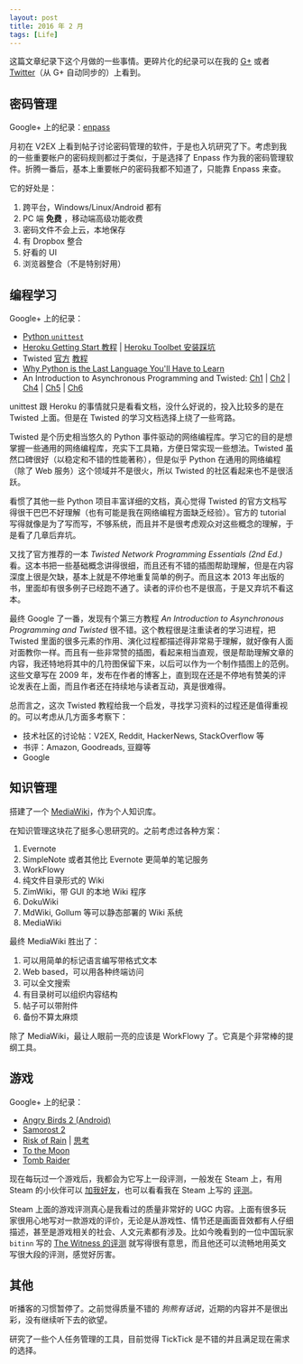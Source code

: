 ```yaml
---
layout: post
title: 2016 年 2 月
tags: [Life]
---
```


这篇文章纪录下这个月做的一些事情。更碎片化的纪录可以在我的 [G+][my-google-plus] 或者 [Twitter][my-twitter]（从 G+ 自动同步的）上看到。

[my-google-plus]: https://plus.google.com/+ZhihengLin
[my-twitter]: https://twitter.com/onlyice0328

<!--more-->

## 密码管理

Google+ 上的纪录：[enpass][enpass-g+]

月初在 V2EX 上看到帖子讨论密码管理的软件，于是也入坑研究了下。考虑到我的一些重要帐户的密码规则都过于类似，于是选择了 Enpass 作为我的密码管理软件。折腾一番后，基本上重要帐户的密码我都不知道了，只能靠 Enpass 来查。

它的好处是：

1. 跨平台，Windows/Linux/Android 都有
2. PC 端 **免费** ，移动端高级功能收费
3. 密码文件不会上云，本地保存
4. 有 Dropbox 整合
5. 好看的 UI
6. 浏览器整合（不是特别好用）

[enpass-g+]: https://plus.google.com/+ZhihengLin/posts/bzqPaN8z6vC

## 编程学习

Google+ 上的纪录：

* [Python `unittest`][python-unittest-g+]
* [Heroku Getting Start 教程][heroku-getting-start] \| [Heroku Toolbet 安装踩坑][heroku-toolbet]
* Twisted [官方][twisted-official-1] [教程][twisted-official-2]
* [Why Python is the Last Language You'll Have to Learn][python-popular]
* An Introduction to Asynchronous Programming and Twisted: [Ch1][twisted-intro-1] \| [Ch2][twisted-intro-2] \| [Ch4][twisted-intro-4] \| [Ch5][twisted-intro-5] \| [Ch6][twisted-intro-6]

unittest 跟 Heroku 的事情就只是看看文档，没什么好说的，投入比较多的是在 Twisted 上面。但是在 Twisted 的学习文档选择上绕了一些弯路。

Twisted 是个历史相当悠久的 Python 事件驱动的网络编程库。学习它的目的是想掌握一些通用的网络编程库，充实下工具箱，方便日常实现一些想法。Twisted 虽然口碑很好（以稳定和不错的性能著称），但是似乎 Python 在通用的网络编程（除了 Web 服务）这个领域并不是很火，所以 Twisted 的社区看起来也不是很活跃。

看惯了其他一些 Python 项目丰富详细的文档，真心觉得 Twisted 的官方文档写得很干巴巴不好理解（也有可能是我在网络编程方面缺乏经验）。官方的 tutorial 写得就像是为了写而写，不够系统，而且并不是很考虑观众对这些概念的理解，于是看了几章后弃坑。

又找了官方推荐的一本 *Twisted Network Programming Essentials (2nd Ed.)* 看。这本书把一些基础概念讲得很细，而且还有不错的插图帮助理解，但是在内容深度上很是欠缺，基本上就是不停地重复简单的例子。而且这本 2013 年出版的书，里面却有很多例子已经跑不通了。读者的评价也不是很高，于是又弃坑不看这本。

最终 Google 了一番，发现有个第三方教程 *An Introduction to Asynchronous Programming and Twisted* 很不错。这个教程很是注重读者的学习进程，把 Twisted 里面的很多元素的作用、演化过程都描述得非常易于理解，就好像有人面对面教你一样。而且有一些非常赞的插图，看起来相当直观，很是帮助理解文章的内容，我还特地将其中的几符图保留下来，以后可以作为一个制作插图上的范例。这些文章写在 2009 年，发布在作者的博客上，直到现在还是不停地有赞美的评论发表在上面，而且作者还在持续地与读者互动，真是很难得。

总而言之，这次 Twisted 教程给我一个启发，寻找学习资料的过程还是值得重视的。可以考虑从几方面多考察下：

* 技术社区的讨论帖：V2EX, Reddit, HackerNews, StackOverflow 等
* 书评：Amazon, Goodreads, 豆瓣等
* Google

[python-unittest-g+]: https://plus.google.com/+ZhihengLin/posts/KJir5r1QqAf
[heroku-getting-start]: https://plus.google.com/+ZhihengLin/posts/eqzSeXawCpM
[heroku-toolbet]: https://plus.google.com/+ZhihengLin/posts/gufssnpcb5E
[twisted-official-1]: https://plus.google.com/+ZhihengLin/posts/D9Bqh7jGqmB
[twisted-official-2]: https://plus.google.com/+ZhihengLin/posts/MaxtjrLnB1a
[python-popular]: https://plus.google.com/+ZhihengLin/posts/bGFAp9pJphW
[twisted-intro-1]: https://plus.google.com/+ZhihengLin/posts/ZWFDRiTHZQy
[twisted-intro-2]: https://plus.google.com/+ZhihengLin/posts/1Zni4VdNzhJ
[twisted-intro-4]: https://plus.google.com/+ZhihengLin/posts/9yTZfPRFLv3
[twisted-intro-5]: https://plus.google.com/+ZhihengLin/posts/1b55JJG8YhJ
[twisted-intro-6]: https://plus.google.com/+ZhihengLin/posts/MHQMptCpejd

## 知识管理

搭建了一个 [MediaWiki][my-media-wiki]，作为个人知识库。

在知识管理这块花了挺多心思研究的。之前考虑过各种方案：

1. Evernote
2. SimpleNote 或者其他比 Evernote 更简单的笔记服务
3. WorkFlowy
4. 纯文件目录形式的 Wiki
5. ZimWiki，带 GUI 的本地 Wiki 程序
6. DokuWiki
7. MdWiki, Gollum 等可以静态部署的 Wiki 系统
8. MediaWiki

最终 MediaWiki 胜出了：

1. 可以用简单的标记语言编写带格式文本
2. Web based，可以用各种终端访问
3. 可以全文搜索
4. 有目录树可以组织内容结构
5. 帖子可以带附件
6. 备份不算太麻烦

除了 MediaWiki，最让人眼前一亮的应该是 WorkFlowy 了。它真是个非常棒的提纲工具。

[my-media-wiki]: http://wiki.onlyice.net

## 游戏

Google+ 上的纪录：

* [Angry Birds 2 (Android)][angry-birds-2]
* [Samorost 2][samorost-2]
* [Risk of Rain][risk-of-rain] \| [思考][risk-of-rain-thought]
* [To the Moon][to-the-moon]
* [Tomb Raider][tomb-raider]

现在每玩过一个游戏后，我都会为它写上一段评测，一般发在 Steam 上，有用 Steam 的小伙伴可以 [加我好友][my-steam-profile]，也可以看看我在 Steam 上写的 [评测][my-steam-review]。

Steam 上面的游戏评测真心是我看过的质量非常好的 UGC 内容。上面有很多玩家很用心地写对一款游戏的评价，无论是从游戏性、情节还是画面音效都有人仔细描述，甚至是游戏相关的社会、人文元素都有涉及。比如今晚看到的一位中国玩家 `bitinn` 写的 [The Witness 的评测][the-witness-review] 就写得很有意思，而且他还可以流畅地用英文写很大段的评测，感觉好厉害。

[angry-birds-2]: https://plus.google.com/+ZhihengLin/posts/49xrxZ8TDwG
[samorost-2]: https://plus.google.com/+ZhihengLin/posts/cjfsy2raeup
[risk-of-rain]: https://plus.google.com/+ZhihengLin/posts/axQfHvQypBi
[risk-of-rain-thought]: https://plus.google.com/+ZhihengLin/posts/fMKcNtrh8we
[to-the-moon]: https://plus.google.com/+ZhihengLin/posts/YvPhHhynvsX
[tomb-raider]: https://plus.google.com/+ZhihengLin/posts/MmAVb14sMLS
[my-steam-profile]: http://steamcommunity.com/id/onlyice
[my-steam-review]: https://steamcommunity.com/id/onlyice/recommended/
[the-witness-review]: http://steamcommunity.com/id/bitinn/recommended/210970/

## 其他

听播客的习惯暂停了。之前觉得质量不错的 *狗熊有话说*，近期的内容并不是很出彩，没有继续听下去的欲望。

研究了一些个人任务管理的工具，目前觉得 TickTick 是不错的并且满足现在需求的选择。

